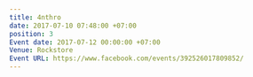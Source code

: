 ```yaml
---
title: 4nthro
date: 2017-07-10 07:48:00 +07:00
position: 3
Event date: 2017-07-12 00:00:00 +07:00
Venue: Rockstore
Event URL: https://www.facebook.com/events/392526017809852/
---
```


